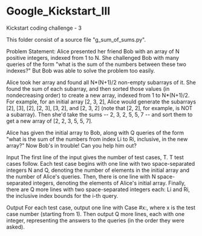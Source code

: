 # Google_Kickstart_III

Kickstart coding challenge - 3

This folder consist of a source file "g_sum_of_sums.py".

Problem Statement:
Alice presented her friend Bob with an array of N positive integers, indexed from 1 to N. She challenged Bob with many queries of the 
form "what is the sum of the numbers between these two indexes?" But Bob was able to solve the problem too easily.

Alice took her array and found all N*(N+1)/2 non-empty subarrays of it. She found the sum of each subarray, and then sorted those 
values (in nondecreasing order) to create a new array, indexed from 1 to N*(N+1)/2. For example, for an initial array [2, 3, 2], Alice 
would generate the subarrays [2], [3], [2], [2, 3], [3, 2], and [2, 3, 2] (note that [2, 2], for example, is NOT a subarray). Then 
she'd take the sums -- 2, 3, 2, 5, 5, 7 -- and sort them to get a new array of [2, 2, 3, 5, 5, 7].

Alice has given the initial array to Bob, along with Q queries of the form "what is the sum of the numbers from index Li to Ri, 
inclusive, in the new array?" Now Bob's in trouble! Can you help him out?

Input
The first line of the input gives the number of test cases, T. T test cases follow. Each test case begins with one line with two space-separated 
integers N and Q, denoting the number of elements in the initial array and the number of Alice's queries. Then, there is one line 
with N space-separated integers, denoting the elements of Alice's initial array. Finally, there are Q more lines with two space-separated 
integers each: Li and Ri, the inclusive index bounds for the i-th query.

Output
For each test case, output one line with Case #x:, where x is the test case number (starting from 1). Then output Q more lines, 
each with one integer, representing the answers to the queries (in the order they were asked).